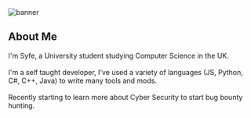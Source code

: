 <!--
**ItsSyfe/ItsSyfe** is a ✨ _special_ ✨ repository because its `README.md` (this file) appears on your GitHub profile.
-->
<img src="banner.png" alt="banner">

<div align="center">
    <h2 align="left">About Me</h2>
	<!--
	<img align="right" src="aboutme.webp" height="260" alt="about me">
	-->
	<p align="left">I'm Syfe, a University student studying Computer Science in the UK.<br><br>I'm a self taught developer, I've used a variety of languages (JS, Python, C#, C++, Java) to write many tools and mods.<br><br>Recently starting to learn more about Cyber Security to start bug bounty hunting.</p>
</div>
</div>
